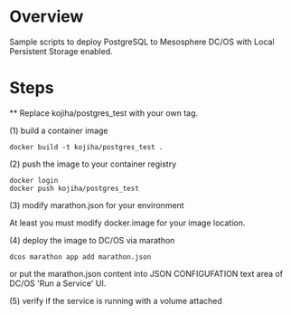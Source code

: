 # Overview
Sample scripts to deploy PostgreSQL to Mesosphere DC/OS with Local Persistent Storage enabled.

# Steps
** Replace kojiha/postgres_test with your own tag.


(1) build a container image
```
docker build -t kojiha/postgres_test .
```


(2) push the image to your container registry
```
docker login
docker push kojiha/postgres_test
```


(3) modify marathon.json for your environment

At least you must modify docker.image for your image location.



(4) deploy the image to DC/OS via marathon
```
dcos marathon app add marathon.json
```
or put the marathon.json content into JSON CONFIGUFATION text area of DC/OS 'Run a Service' UI.


(5) verify if the service is running with a volume attached